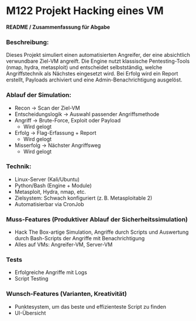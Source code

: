 # M122 Projekt Hacking eines VM

**README / Zusammenfassung für Abgabe**

### Beschreibung:

Dieses Projekt simuliert einen automatisierten Angreifer, der eine absichtlich verwundbare Ziel-VM angreift. Die Engine nutzt klassische Pentesting-Tools (nmap, hydra, metasploit) und entscheidet selbstständig, welche Angriffstechnik als Nächstes eingesetzt wird. Bei Erfolg wird ein Report erstellt, Payloads archiviert und eine Admin-Benachrichtigung ausgelöst.

### Ablauf der Simulation:
- Recon → Scan der Ziel-VM
- Entscheidungslogik → Auswahl passender Angriffsmethode
- Angriff → Brute-Force, Exploit oder Payload
  - Wird gelogt
- Erfolg → Flag-Erfassung + Report
  - Wird gelogt
- Misserfolg → Nächster Angriffsweg
   - Wird gelogt

### Technik:
- Linux-Server (Kali/Ubuntu)
- Python/Bash (Engine + Module)
- Metasploit, Hydra, nmap, etc.
- Zielsystem: Schwach konfiguriert (z. B. Metasploitable 2)
- Automatisierbar via CronJob

### Muss-Features (Produktiver Ablauf der Sicherheitssimulation)

- Hack The Box-artige Simulation, Angriffe durch Scripts und Auswertung durch Bash-Scripts der Angriffe mit Benachrichtigung
- Alles auf VMs: Angreifer-VM, Server-VM

### Tests

- Erfolgreiche Angriffe mit Logs
- Script Testing

### Wunsch-Features (Varianten, Kreativität)

- Punktesystem, um das beste und effizienteste Script zu finden
- UI-Übersicht
